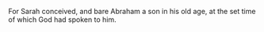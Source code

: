 For Sarah conceived, and bare Abraham a son in his old age, at the set time of which God had spoken to him.
